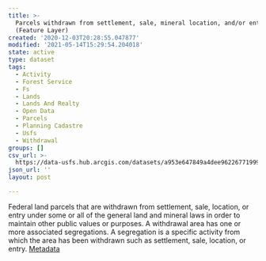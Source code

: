 ```yaml
---
title: >-
  Parcels withdrawn from settlement, sale, mineral location, and/or entry
  (Feature Layer)
created: '2020-12-03T20:28:55.047877'
modified: '2021-05-14T15:29:54.204018'
state: active
type: dataset
tags:
  - Activity
  - Forest Service
  - Fs
  - Lands
  - Lands And Realty
  - Open Data
  - Parcels
  - Planning Cadastre
  - Usfs
  - Withdrawal
groups: []
csv_url: >-
  https://data-usfs.hub.arcgis.com/datasets/a953e647849a4dee962267719990fd2b_0.csv?outSR=%7B%22latestWkid%22%3A4269%2C%22wkid%22%3A4269%7D
json_url: ''
layout: post

---
```

Federal land parcels that are withdrawn from settlement, sale, location, or entry under some or all of the general land and mineral laws in order to maintain other public values or purposes. A withdrawal area has one or more associated segregations. A segregation is a specific activity from which the area has been withdrawn such as settlement, sale, location, or entry. <a href='https://data.fs.usda.gov/geodata/edw/edw_resources/meta/S_USA.Withdrawal.xml' target='_blank'>Metadata</a>
